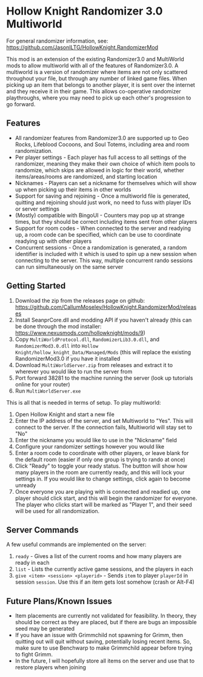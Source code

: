 # Hollow Knight Randomizer 3.0 Multiworld

For general randomizer information, see: https://github.com/JasonILTG/HollowKnight.RandomizerMod

This mod is an extension of the existing Randomizer3.0 and MultiWorld mods to allow multiworld with all of the features of Randomizer3.0. A multiworld is a version of randomizer where items are not only scattered throughout your file, but through any number of linked game files. When picking up an item that belongs to another player, it is sent over the internet and they receive it in their game. This allows co-operative randomizer playthroughs, where you may need to pick up each other's progression to go forward.

## Features
- All randomizer features from Randomizer3.0 are supported up to Geo Rocks, Lifeblood Cocoons, and Soul Totems, including area and room randomization.
- Per player settings - Each player has full access to all settings of the randomizer, meaning they make their own choice of which item pools to randomize, which skips are allowed in logic for their world, whether items/areas/rooms are randomized, and starting location
- Nicknames - Players can set a nickname for themselves which will show up when picking up their items in other worlds
- Support for saving and rejoining - Once a multiworld file is generated, quitting and rejoining should just work, no need to fuss with player IDs or server settings
- (Mostly) compatible with BingoUI - Counters may pop up at strange times, but they should be correct including items sent from other players
- Support for room codes - When connected to the server and readying up, a room code can be specified, which can be use to coordinate readying up with other players
- Concurrent sessions - Once a randomization is generated, a random identifier is included with it which is used to spin up a new session when connecting to the server. This way, multiple concurrent rando sessions can run simultaneously on the same server

## Getting Started
1. Download the zip from the releases page on github: https://github.com/CallumMoseley/HollowKnight.RandomizerMod/releases
2. Install SeanprCore.dll and modding API if you haven't already (this can be done through the mod installer: https://www.nexusmods.com/hollowknight/mods/9)
3. Copy `MultiWorldProtocol.dll`, `RandomizerLib3.0.dll`, and `RandomizerMod3.0.dll` into `Hollow Knight/hollow_knight_Data/Managed/Mods` (this will replace the existing RandomizerMod3.0 if you have it installed
4. Download `MultiWorldServer.zip` from releases and extract it to wherever you would like to run the server from
5. Port forward 38281 to the machine running the server (look up tutorials online for your router)
6. Run `MultiWorldServer.exe`

This is all that is needed in terms of setup. To play multiworld:

1. Open Hollow Knight and start a new file
2. Enter the IP address of the server, and set Multiworld to "Yes". This will connect to the server. If the connection fails, Multiworld will stay set to "No"
3. Enter the nickname you would like to use in the "Nickname" field
4. Configure your randomizer settings however you would like
5. Enter a room code to coordinate with other players, or leave blank for the default room (easier if only one group is trying to rando at once)
6. Click "Ready" to toggle your ready status. The buttton will show how many players in the room are currently ready, and this will lock your settings in. If you would like to change settings, click again to become unready
7. Once everyone you are playing with is connected and readied up, one player should click start, and this will begin the randomizer for everyone. The player who clicks start will be marked as "Player 1", and their seed will be used for all randomization.

## Server Commands

A few useful commands are implemented on the server:
1. `ready` - Gives a list of the current rooms and how many players are ready in each
2. `list` - Lists the currently active game sessions, and the players in each
3. `give <item> <session> <playerid>` - Sends `item` to player `playerId` in session `session`. Use this if an item gets lost somehow (crash or Alt-F4)

## Future Plans/Known Issues
- Item placements are currently not validated for feasibility. In theory, they should be correct as they are placed, but if there are bugs an impossible seed may be generated
- If you have an issue with Grimmchild not spawning for Grimm, then quitting out will quit without saving, potentially losing recent items. So, make sure to use Benchwarp to make Grimmchild appear before trying to fight Grimm.
- In the future, I will hopefully store all items on the server and use that to restore players when joining
